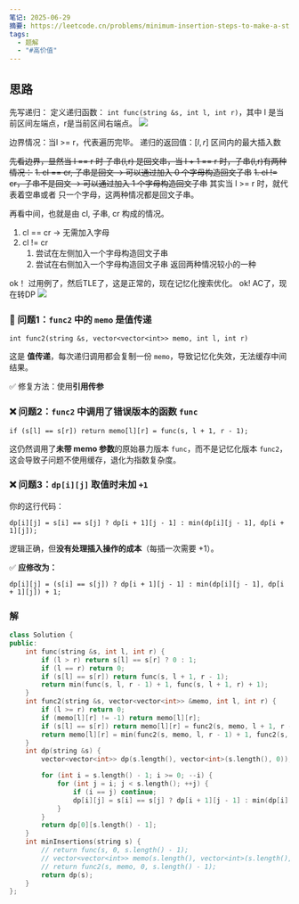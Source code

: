 ```yaml
---
笔记: 2025-06-29
摘要: https://leetcode.cn/problems/minimum-insertion-steps-to-make-a-string-palindrome/description/
tags:
  - 题解
  - "#高价值"
---
```

## 思路
先写递归：
定义递归函数：
`int func(string &s, int l, int r)`，其中 l 是当前区间左端点，r是当前区间右端点。
![](https://l4p-bucket-1.oss-cn-shenzhen.aliyuncs.com/img/0b446fd460c0c26abea1ef4dc3995275_MD5.jpeg)

边界情况：当l >= r，代表遍历完毕。
递归的返回值：$[l,r]$ 区间内的最大插入数

~~先看边界，显然当 l == r 时 子串(l,r) 是回文串，当 l + 1 == r 时，子串(l,r)有两种情况：~~
~~1. cl == cr, 子串是回文 -> 可以通过加入 0 个字母构造回文子串~~
~~1. cl != cr，子串不是回文 -> 可以通过加入 1 个字母构造回文子串~~
其实当 l >= r 时，就代表着空串或者 只一个字母，这两种情况都是回文子串。

再看中间，也就是由 cl, 子串, cr 构成的情况。
1. cl == cr -> 无需加入字母
2. cl != cr
	1. 尝试在左侧加入一个字母构造回文子串
	2. 尝试在右侧加入一个字母构造回文子串
		返回两种情况较小的一种

ok！
过用例了，然后TLE了，这是正常的，现在记忆化搜索优化。
ok! AC了，现在转DP
![](https://l4p-bucket-1.oss-cn-shenzhen.aliyuncs.com/img/7552a629f7ee752e655153e3fcb55230_MD5.jpeg)


### 🧩 问题1：`func2` 中的 `memo` 是值传递

`int func2(string &s, vector<vector<int>> memo, int l, int r)`

这是 **值传递**，每次递归调用都会复制一份 `memo`，导致记忆化失效，无法缓存中间结果。

✅ 修复方法：使用**引用传参**

### ❌ **问题2：`func2` 中调用了错误版本的函数 `func`**

`if (s[l] == s[r]) return memo[l][r] = func(s, l + 1, r - 1);`

这仍然调用了**未带 memo 参数**的原始暴力版本 `func`，而不是记忆化版本 `func2`，这会导致子问题不使用缓存，退化为指数复杂度。

### ❌ 问题3：`dp[i][j]` 取值时未加 `+1`

你的这行代码：


`dp[i][j] = s[i] == s[j] ? dp[i + 1][j - 1] : min(dp[i][j - 1], dp[i + 1][j]);`

逻辑正确，但**没有处理插入操作的成本**（每插一次需要 +1）。

✅ **应修改为：**

`dp[i][j] = (s[i] == s[j]) ? dp[i + 1][j - 1] : min(dp[i][j - 1], dp[i + 1][j]) + 1;`

### 解
```cpp
class Solution {
public:
    int func(string &s, int l, int r) {
        if (l > r) return s[l] == s[r] ? 0 : 1;
        if (l == r) return 0;
        if (s[l] == s[r]) return func(s, l + 1, r - 1);
        return min(func(s, l, r - 1) + 1, func(s, l + 1, r) + 1);
    }
    int func2(string &s, vector<vector<int>> &memo, int l, int r) {
        if (l >= r) return 0;
        if (memo[l][r] != -1) return memo[l][r];
        if (s[l] == s[r]) return memo[l][r] = func2(s, memo, l + 1, r - 1);
        return memo[l][r] = min(func2(s, memo, l, r - 1) + 1, func2(s, memo, l + 1, r) + 1);
    }
    int dp(string &s) {
        vector<vector<int>> dp(s.length(), vector<int>(s.length(), 0));

        for (int i = s.length() - 1; i >= 0; --i) {
            for (int j = i; j < s.length(); ++j) {
                if (i == j) continue;
                dp[i][j] = s[i] == s[j] ? dp[i + 1][j - 1] : min(dp[i][j - 1] + 1, dp[i + 1][j] + 1);
            }
        }
        return dp[0][s.length() - 1];
    }
    int minInsertions(string s) {
        // return func(s, 0, s.length() - 1);
        // vector<vector<int>> memo(s.length(), vector<int>(s.length(), -1));
        // return func2(s, memo, 0, s.length() - 1);
        return dp(s);
    }
};
```
